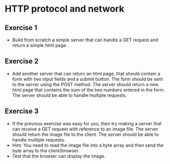 # HTTP protocol and network

## Exercise 1 
- Build from scratch a simple server that can handle a GET request and return a simple html page. 

## Exercise 2
- Add another server that can return an html page, that should contain a form with two input fields and a submit button. The form should be sent to the server using the POST method. The server should return a new html page that contains the sum of the two numbers entered in the form. The server should be able to handle multiple requests.

## Exercise 3
- If the previous exercise was easy for you, then try making a server that can receive a GET request with reference to an image file. The server should return the image file to the client. The server should be able to handle multiple requests.
- Hint: You need to read the image file into a byte array and then send the byte array to the client/browser.
- Test that the browser can display the image.